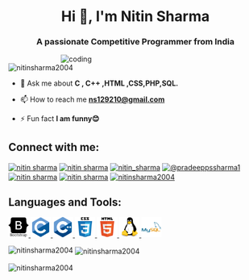 <h1 align="center">Hi 👋, I'm Nitin Sharma</h1>
<h3 align="center">A passionate Competitive Programmer from India</h3>

<img align="right" alt="coding" width="400" src="https://cdn.dribbble.com/users/2131993/screenshots/4948736/thoughtworks-gif_dribbble.gif">

<p align="left"> <img src="https://komarev.com/ghpvc/?username=nitinsharma2004&label=Profile%20views&color=0e75b6&style=flat" alt="nitinsharma2004" /> </p>

- 💬 Ask me about **C , C++ ,HTML ,CSS,PHP,SQL.**

- 📫 How to reach me **ns129210@gmail.com**

- ⚡ Fun fact **I am funny😊**

<h2 align="left">Connect with me:</h2>
<p align="left">
<a href="https://linkedin.com/in/nitin sharma" target="blank"><img align="center" src="https://raw.githubusercontent.com/rahuldkjain/github-profile-readme-generator/master/src/images/icons/Social/linked-in-alt.svg" alt="nitin sharma" height="30" width="40" /></a>
<a href="https://fb.com/nitin sharma" target="blank"><img align="center" src="https://raw.githubusercontent.com/rahuldkjain/github-profile-readme-generator/master/src/images/icons/Social/facebook.svg" alt="nitin sharma" height="30" width="40" /></a>
<a href="https://instagram.com/nitin_sharma" target="blank"><img align="center" src="https://raw.githubusercontent.com/rahuldkjain/github-profile-readme-generator/master/src/images/icons/Social/instagram.svg" alt="nitin_sharma" height="30" width="40" /></a>
<a href="https://www.hackerrank.com/@pradeeppssharma1" target="blank"><img align="center" src="https://raw.githubusercontent.com/rahuldkjain/github-profile-readme-generator/master/src/images/icons/Social/hackerrank.svg" alt="@pradeeppssharma1" height="30" width="40" /></a>
<a href="https://www.leetcode.com/nitin sharma" target="blank"><img align="center" src="https://raw.githubusercontent.com/rahuldkjain/github-profile-readme-generator/master/src/images/icons/Social/leet-code.svg" alt="nitin sharma" height="30" width="40" /></a>
<a href="https://www.hackerearth.com/nitin sharma" target="blank"><img align="center" src="https://raw.githubusercontent.com/rahuldkjain/github-profile-readme-generator/master/src/images/icons/Social/hackerearth.svg" alt="nitin sharma" height="30" width="40" /></a>
<a href="https://auth.geeksforgeeks.org/user/nitinsharma2004" target="blank"><img align="center" src="https://raw.githubusercontent.com/rahuldkjain/github-profile-readme-generator/master/src/images/icons/Social/geeks-for-geeks.svg" alt="nitinsharma2004" height="30" width="40" /></a>
</p>

<h2 align="left">Languages and Tools:</h2>
<p align="left"> <a href="https://getbootstrap.com" target="_blank" rel="noreferrer"> <img src="https://raw.githubusercontent.com/devicons/devicon/master/icons/bootstrap/bootstrap-plain-wordmark.svg" alt="bootstrap" width="40" height="40"/> </a> <a href="https://www.cprogramming.com/" target="_blank" rel="noreferrer"> <img src="https://raw.githubusercontent.com/devicons/devicon/master/icons/c/c-original.svg" alt="c" width="40" height="40"/> </a> <a href="https://www.w3schools.com/cpp/" target="_blank" rel="noreferrer"> <img src="https://raw.githubusercontent.com/devicons/devicon/master/icons/cplusplus/cplusplus-original.svg" alt="cplusplus" width="40" height="40"/> </a> <a href="https://www.w3schools.com/css/" target="_blank" rel="noreferrer"> <img src="https://raw.githubusercontent.com/devicons/devicon/master/icons/css3/css3-original-wordmark.svg" alt="css3" width="40" height="40"/> </a> <a href="https://www.w3.org/html/" target="_blank" rel="noreferrer"> <img src="https://raw.githubusercontent.com/devicons/devicon/master/icons/html5/html5-original-wordmark.svg" alt="html5" width="40" height="40"/> </a> <a href="https://www.linux.org/" target="_blank" rel="noreferrer"> <img src="https://raw.githubusercontent.com/devicons/devicon/master/icons/linux/linux-original.svg" alt="linux" width="40" height="40"/> </a> <a href="https://www.mysql.com/" target="_blank" rel="noreferrer"> <img src="https://raw.githubusercontent.com/devicons/devicon/master/icons/mysql/mysql-original-wordmark.svg" alt="mysql" width="40" height="40"/> </a> </p>

<p><img align="left" src="https://github-readme-stats.vercel.app/api/top-langs?username=nitinsharma2004&show_icons=true&locale=en&layout=compact" alt="nitinsharma2004" /></p>

<p>&nbsp;<img align="center" src="https://github-readme-stats.vercel.app/api?username=nitinsharma2004&show_icons=true&locale=en" alt="nitinsharma2004" /></p>

<p><img align="center" src="https://github-readme-streak-stats.herokuapp.com/?user=nitinsharma2004&" alt="nitinsharma2004" /></p>
